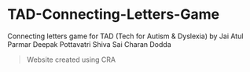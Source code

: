 # TAD-Connecting-Letters-Game

Connecting letters game for TAD (Tech for Autism & Dyslexia)
 by 
  Jai Atul Parmar
  Deepak Pottavatri
  Shiva Sai Charan Dodda

> Website created using CRA
